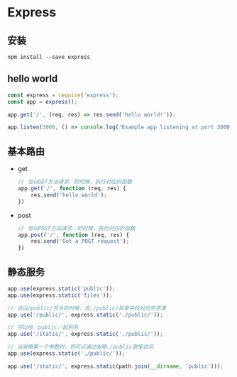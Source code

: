 # Express

## 安装

```shell
npm install --save express
```

## hello world

```javascript
const express = require('express');
const app = express();

app.get('/', (req, res) => res.send('hello world!'));

app.listen(3000, () => console.log('Example app listening at port 3000!'))
```

## 基本路由

- get

  ```javascript
  // 当以GET方法请求／的时候，执行对应的函数
  app.get('/', function (req, res) {
      res.send('hello world');
  })
  ```

- post

  ```javascript
  // 当以POST方法请求／的时候，执行对应的函数
  app.post('/', function (req, res) {
      res.send('Got a POST request');
  })
  ```

## 静态服务

```javascript
app.use(express.static('public'));
app.use(express.static('files'));

// 当以/public/开头的时候，去./public/目录中找对应的资源
app.use('/public/', express.static('./public/'));

// 可以给／public／起别名
app.use('/static/', express.static('./public/'));

// 当省略第一个参数时，则可以通过省略./public直接访问
app.use(express.static('./public/'));

app.use('/static/', express.static(path.join(__dirname, 'public')));
```

